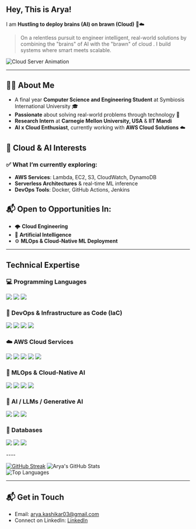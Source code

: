 ## Hey, This is Arya!  

I am **Hustling to deploy brains (AI) on brawn (Cloud)** 🧠☁️  
> On a relentless pursuit to engineer intelligent, real-world solutions by combining the "brains" of AI with the "brawn" of cloud . I build systems where smart meets scalable.

![Cloud Server Animation](assets/cloud-server.gif)

---

## 👨‍💻 About Me
- A final year **Computer Science and Engineering Student** at Symbiosis International University 🎓  
- **Passionate** about solving real-world problems through technology 🤖  
- **Research Intern** at **Carnegie Mellon University, USA** & **IIT Mandi**  
- **AI x Cloud  Enthusiast**, currently working with **AWS Cloud Solutions** ☁️  


## 🚀 Cloud & AI Interests

### ✅ What I’m currently exploring:
- **AWS Services**: Lambda, EC2, S3, CloudWatch, DynamoDB  
- **Serverless Architectures** & real-time ML inference  
- **DevOps Tools**: Docker, GitHub Actions, Jenkins


## 📬 Open to Opportunities In:
- 🌩️ **Cloud Engineering**  
- 🧠 **Artificial Intelligence**
- ⚙️ **MLOps & Cloud-Native ML Deployment**  


---
## Technical Expertise
### 💻 Programming Languages

<p>
  <img src="https://img.shields.io/badge/C++-00599C?style=for-the-badge&logo=c%2b%2b&logoColor=white" />
  <img src="https://img.shields.io/badge/Python-3776AB?style=for-the-badge&logo=python&logoColor=white" />
  <img src="https://img.shields.io/badge/Go-00ADD8?style=for-the-badge&logo=go&logoColor=white" />
</p>


### 🧰 DevOps & Infrastructure as Code (IaC)

<p>
  <img src="https://img.shields.io/badge/Docker-2496ED?style=for-the-badge&logo=docker&logoColor=white" />
  <img src="https://img.shields.io/badge/GitHub%20Actions-2088FF?style=for-the-badge&logo=githubactions&logoColor=white" />
  <img src="https://img.shields.io/badge/Linux-FCC624?style=for-the-badge&logo=linux&logoColor=black" />
  <img src="https://img.shields.io/badge/Shell%20Scripting-black?style=for-the-badge" />
</p>


### ☁️ AWS Cloud Services

<p>
  <img src="https://img.shields.io/badge/AWS-232F3E?style=for-the-badge&logo=amazonaws&logoColor=white" />
  <img src="https://img.shields.io/badge/EC2-black?style=for-the-badge&logo=amazon-ec2&logoColor=orange" />
  <img src="https://img.shields.io/badge/S3-569A31?style=for-the-badge&logo=amazon-s3&logoColor=white" />
  <img src="https://img.shields.io/badge/Lambda-FF9900?style=for-the-badge&logo=aws-lambda&logoColor=white" />
  <img src="https://img.shields.io/badge/DynamoDB-4053D6?style=for-the-badge&logo=amazon-dynamodb&logoColor=white" />
</p>


### 🤖 MLOps & Cloud-Native AI

<p>
  <img src="https://img.shields.io/badge/Model%20Deployment-blue?style=for-the-badge" />
  <img src="https://img.shields.io/badge/CI/CD%20for%20ML-orange?style=for-the-badge" />
  <img src="https://img.shields.io/badge/SageMaker-FF9900?style=for-the-badge&logo=amazonaws&logoColor=white" />
  <img src="https://img.shields.io/badge/Model%20Monitoring-green?style=for-the-badge" />
</p>


### 🧠 AI / LLMs / Generative AI

<p>
  <img src="https://img.shields.io/badge/Agentic%20AI-228B22?style=for-the-badge" />
  <img src="https://img.shields.io/badge/Prompt%20Engineering-00A67E?style=for-the-badge&logo=openai&logoColor=white" />
  <img src="https://img.shields.io/badge/Embeddings-orange?style=for-the-badge" />
</p>


### 💾 Databases

<p>
  <img src="https://img.shields.io/badge/DynamoDB-4053D6?style=for-the-badge&logo=amazon-dynamodb&logoColor=white" />
  <img src="https://img.shields.io/badge/MySQL-4479A1?style=for-the-badge&logo=mysql&logoColor=white" />
  <img src="https://img.shields.io/badge/SQLite-003B57?style=for-the-badge&logo=sqlite&logoColor=white" />
</p>
----

[![GitHub Streak](https://streak-stats.demolab.com?user=aryaaa324&theme=tokyonight&hide_border=true)](https://git.io/streak-stats)
![Arya's GitHub Stats](https://github-readme-stats.vercel.app/api?username=aryaaa324&show_icons=true&theme=dark&count_private=true)  
![Top Languages](https://github-readme-stats.vercel.app/api/top-langs/?username=aryaaa324&layout=compact&theme=dark)

---
 
## 📬 Get in Touch  
-  Email: arya.kashikar03@gmail.com
-  Connect on LinkedIn: [LinkedIn](https://www.linkedin.com/in/arya-kashikar-262b17285/)




